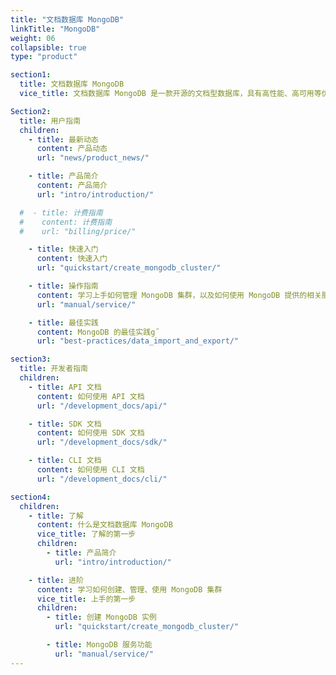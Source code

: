 ```yaml
---
title: "文档数据库 MongoDB"
linkTitle: "MongoDB"
weight: 06
collapsible: true
type: "product"

section1:
  title: 文档数据库 MongoDB
  vice_title: 文档数据库 MongoDB 是一款开源的文档型数据库，具有高性能、高可用等优点。

Section2:
  title: 用户指南
  children:
    - title: 最新动态
      content: 产品动态
      url: "news/product_news/"   

    - title: 产品简介
      content: 产品简介
      url: "intro/introduction/"

  #  - title: 计费指南
  #    content: 计费指南
  #    url: "billing/price/"

    - title: 快速入门
      content: 快速入门
      url: "quickstart/create_mongodb_cluster/"

    - title: 操作指南
      content: 学习上手如何管理 MongoDB 集群，以及如何使用 MongoDB 提供的相关服务等。
      url: "manual/service/"

    - title: 最佳实践
      content: MongoDB 的最佳实践g˝
      url: "best-practices/data_import_and_export/"

section3:
  title: 开发者指南
  children:
    - title: API 文档
      content: 如何使用 API 文档
      url: "/development_docs/api/"

    - title: SDK 文档
      content: 如何使用 SDK 文档
      url: "/development_docs/sdk/"

    - title: CLI 文档
      content: 如何使用 CLI 文档
      url: "/development_docs/cli/"

section4:
  children:
    - title: 了解
      content: 什么是文档数据库 MongoDB
      vice_title: 了解的第一步
      children:
        - title: 产品简介
          url: "intro/introduction/"

    - title: 进阶
      content: 学习如何创建、管理、使用 MongoDB 集群
      vice_title: 上手的第一步
      children: 
        - title: 创建 MongoDB 实例
          url: "quickstart/create_mongodb_cluster/"

        - title: MongoDB 服务功能
          url: "manual/service/"
---
```



<!-- type: "product" 这个参数表明这是一个产品index页面 -->
<!-- section1 为产品index页面 主标题 副标题 video  video_img为视频图片  -->
<!-- section2 为产品index页面 第一个大块的用户文档配置  -->
<!-- section3 为产品index页面 第二个大块的开发者文档配置  -->
<!-- section4 为产品index页面 第三个大块的学习路径配置  -->